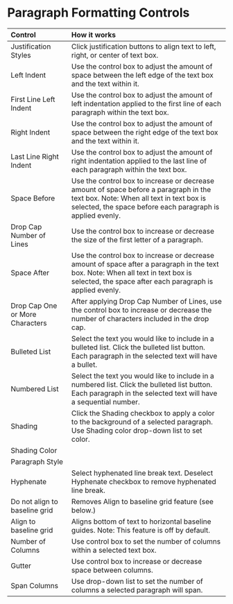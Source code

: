 # Paragraph Formatting Controls

| Control | How it works |
| :--- | :--- |
| Justification Styles | Click justification buttons to align text to left, right, or center of text box. |
| Left Indent | Use the control box to adjust the amount of space between the left edge of the text box and the text within it. |
| First Line Left Indent | Use the control box to adjust the amount of left indentation applied to the first line of each paragraph within the text box. |
| Right Indent | Use the control box to adjust the amount of space between the right edge of the text box and the text within it. |
| Last Line Right Indent | Use the control box to adjust the amount of right indentation applied to the last line of each paragraph within the text box. |
| Space Before | Use the control box to increase or decrease amount of space before a paragraph in the text box. Note: When all text in text box is selected, the space before each paragraph is applied evenly. |
| Drop Cap Number of Lines | Use the control box to increase or decrease the size of the first letter of a paragraph. |
| Space After | Use the control box to increase or decrease amount of space after a paragraph in the text box. Note: When all text in text box is selected, the space after each paragraph is applied evenly. |
| Drop Cap One or More Characters | After applying Drop Cap Number of Lines, use the control box to increase or decrease the number of characters included in the drop cap. |
| Bulleted List | Select the text you would like to include in a bulleted list. Click the bulleted list button. Each paragraph in the selected text will have a bullet. |
| Numbered List | Select the text you would like to include in a numbered list. Click the bulleted list button. Each paragraph in the selected text will have a sequential number. |
| Shading | Click the Shading checkbox to apply a color to the background of a selected paragraph. Use Shading color drop-down list to set color. |
| Shading Color |  |
| Paragraph Style |  |
| Hyphenate | Select hyphenated line break text. Deselect Hyphenate checkbox to remove hyphenated line break. |
| Do not align to baseline grid | Removes Align to baseline grid feature \(see below.\) |
| Align to baseline grid | Aligns bottom of text to horizontal baseline guides. Note: This feature is off by default. |
| Number of Columns | Use control box to set the number of columns within a selected text box. |
| Gutter | Use control box to increase or decrease space between columns. |
| Span Columns | Use drop-down list to set the number of columns a selected paragraph will span. |

